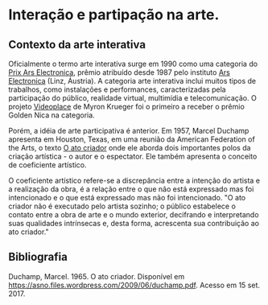 # Interação e partipação na arte.

## Contexto da arte interativa

Oficialmente o termo arte interativa surge em 1990 como uma categoria do [Prix Ars Electronica](http://archive.aec.at/), prêmio atribuído desde 1987 pelo instituto [Ars Electronica](https://www.aec.at/festival/en/) (Linz, Áustria). A categoria arte interativa inclui muitos tipos de trabalhos, como instalações e performances, caracterizadas pela participação do público, realidade virtual, multimídia e telecomunicação. O projeto [Videoplace](http://archive.aec.at/submission/1990/IA/23842/) de Myron Krueger foi o primeiro a receber o prêmio Golden Nica na categoria. 

Porém, a idéia de arte participativa é anterior. Em 1957, Marcel Duchamp apresenta em Houston, Texas, em uma reunião da American Federation of the Arts, o texto [O ato criador](http://courses.ischool.utexas.edu/kimsmith/2007/Fall/INF385H/Duchamp_CreativeAct.pdf) onde ele aborda dois importantes polos da criação artística - o autor e o espectator. Ele também apresenta o conceito de coeficiente artístico.

O coeficiente artístico refere-se a discrepância entre a intenção do artista e a realização da obra, é a relação entre o que não está expressado mas foi intencionado e o que está expressado mas não foi intencionado. "O ato criador não é executado pelo artista sozinho; o público estabelece o contato entre a obra de arte e o mundo exterior, decifrando e interpretando suas qualidades intrínsecas e, desta forma, acrescenta sua contribuição ao ato criador." 


## Bibliografia

Duchamp, Marcel. 1965. O ato criador. Disponível em <https://asno.files.wordpress.com/2009/06/duchamp.pdf>. Acesso em 15 set. 2017.
